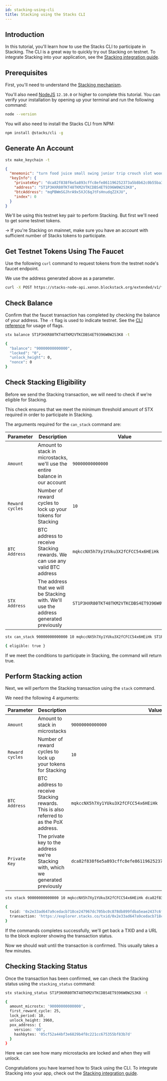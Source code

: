```yaml
---
id: stacking-using-cli
title: Stacking using the Stacks CLI
---
```


## Introduction

In this tutorial, you'll learn how to use the Stacks CLI to participate in Stacking. The CLI is a great way to quickly try out Stacking on testnet. To integrate Stacking into your application, see the [Stacking integration guide](https://docs.stacks.co/build-apps/guides/integrate-stacking).

## Prerequisites

First, you'll need to understand the [Stacking mechanism](https://docs.stacks.co/understand-stacks/stacking).

You'll also need [NodeJS](https://nodejs.org/en/download/) `12.10.0` or higher to complete this tutorial. You can verify your installation by opening up your terminal and run the following command:

```bash
node --version
```

You will also need to install the Stacks CLI from NPM:

```bash
npm install @stacks/cli -g
```

## Generate An Account

```bash
stx make_keychain -t
```

```json
{
  "mnemonic": "turn food juice small swing junior trip crouch slot wood nephew own tourist hazard tomato follow trust just project traffic spirit oil diary blue",
  "keyInfo": {
    "privateKey": "dca82f838f6e5a893cffc8efe861196252373a5b8b62c0b55ba3a0a7a28795d301",
    "address": "ST1P3HXR80TKT48TKM2VTKCDBS4ET9396W0W2S3K8",
    "btcAddress": "mqPBWmSGJhrA9x5XJC6qJtFsHnudqZ2XJU",
    "index": 0
  }
}
```

We'll be using this testnet key pair to perform Stacking. But first we'll need to get some testnet tokens.

-> If you're Stacking on mainnet, make sure you have an account with sufficient number of Stacks tokens to participate.

## Get Testnet Tokens Using The Faucet

Use the following `curl` command to request tokens from the testnet node's faucet endpoint.

We use the address generated above as a parameter.

```bash
curl -X POST https://stacks-node-api.xenon.blockstack.org/extended/v1/faucets/stx?address=ST1P3HXR80TKT48TKM2VTKCDBS4ET9396W0W2S3K8&stacking=true
```

## Check Balance

Confirm that the faucet transaction has completed by checking the balance of your address. The `-t` flag is used to indicate testnet. See the [CLI reference](/docs/references/stacks-cli) for usage of flags.

```bash
stx balance ST1P3HXR80TKT48TKM2VTKCDBS4ET9396W0W2S3K8 -t

{
  "balance": "90000000000000",
  "locked": "0",
  "unlock_height": 0,
  "nonce": 0
}
```

## Check Stacking Eligibility

Before we send the Stacking transaction, we will need to check if we're eligible for Stacking.

This check ensures that we meet the minimum threshold amount of STX required in order to participate in Stacking.

The arguments required for the `can_stack` command are:

| Parameter       | Description                                                                           | Value                                       |
| --------------- | ------------------------------------------------------------------------------------- | ------------------------------------------- |
| `Amount`        | Amount to stack in microstacks, we'll use the entire balance in our account           | `90000000000000`                            |
| `Reward cycles` | Number of reward cycles to lock up your tokens for Stacking                           | `10`                                        |
| `BTC Address`   | BTC address to receive Stacking rewards. We can use any valid BTC address             | `mqkccNX5h7Xy1YUku3X2fCFCC54x6HEiHk`        |
| `STX Address`   | The address that we will be Stacking with. We'll use the address generated previously | `ST1P3HXR80TKT48TKM2VTKCDBS4ET9396W0W2S3K8` |

```bash
stx can_stack 90000000000000 10 mqkccNX5h7Xy1YUku3X2fCFCC54x6HEiHk ST1P3HXR80TKT48TKM2VTKCDBS4ET9396W0W2S3K8 -t

{ eligible: true }
```

If we meet the conditions to participate in Stacking, the command will return true.

## Perform Stacking action

Next, we will perform the Stacking transaction using the `stack` command.

We need the following 4 arguments:

| Parameter       | Description                                                                           | Value                                                                |
| --------------- | ------------------------------------------------------------------------------------- | -------------------------------------------------------------------- |
| `Amount`        | Amount to stack in microstacks                                                        | `90000000000000`                                                     |
| `Reward cycles` | Number of reward cycles to lock up your tokens for Stacking                           | `10`                                                                 |
| `BTC Address`   | BTC address to receive Stacking rewards. This is also referred to as the PoX address. | `mqkccNX5h7Xy1YUku3X2fCFCC54x6HEiHk`                                 |
| `Private Key`   | The private key to the address we're Stacking with, which we generated previously     | `dca82f838f6e5a893cffc8efe861196252373a5b8b62c0b55ba3a0a7a28795d301` |

```bash
stx stack 90000000000000 10 mqkccNX5h7Xy1YUku3X2fCFCC54x6HEiHk dca82f838f6e5a893cffc8efe861196252373a5b8b62c0b55ba3a0a7a28795d301 -t

{
  txid: '0x2e33ad647a9cedacb718ce247967dc705bc0c878db899fdba5eae2437c6fa1e1',
  transaction: 'https://explorer.stacks.co/txid/0x2e33ad647a9cedacb718ce247967dc705bc0c878db899fdba5eae2437c6fa1e1'
}
```

If the commands completes successfully, we'll get back a TXID and a URL to the block explorer showing the transaction status.

Now we should wait until the transaction is confirmed. This usually takes a few minutes.

## Checking Stacking Status

Once the transaction has been confirmed, we can check the Stacking status using the `stacking_status` command:

```bash
stx stacking_status ST1P3HXR80TKT48TKM2VTKCDBS4ET9396W0W2S3K8 -t

{
  amount_microstx: '90000000000000',
  first_reward_cycle: 25,
  lock_period: 10,
  unlock_height: 3960,
  pox_address: {
    version: '00',
    hashbytes: '05cf52a44bf3e6829b4f8c221cc675355bf83b7d'
  }
}
```

Here we can see how many microstacks are locked and when they will unlock.

Congratulations you have learned how to Stack using the CLI. To integrate Stacking into your app, check out the [Stacking integration guide](/docs/build-apps/integrate-stacking).
